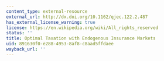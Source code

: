 ```yaml
---
content_type: external-resource
external_url: http://dx.doi.org/10.1162/qjec.122.2.487
has_external_license_warning: true
license: https://en.wikipedia.org/wiki/All_rights_reserved
status: ''
title: Optimal Taxation with Endogenous Insurance Markets
uid: 891630f0-e288-4953-8af8-c8aad5ffdaee
wayback_url: ''
---
```

